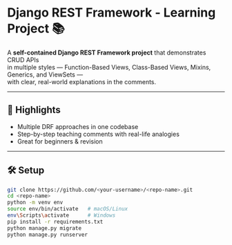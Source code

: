 # Django REST Framework - Learning Project 📚

A **self-contained Django REST Framework project** that demonstrates CRUD APIs  
in multiple styles — Function-Based Views, Class-Based Views, Mixins, Generics, and ViewSets —  
with clear, real-world explanations in the comments.

---

## 🚀 Highlights
- Multiple DRF approaches in one codebase
- Step-by-step teaching comments with real-life analogies
- Great for beginners & revision

---

## 🛠 Setup
```bash
git clone https://github.com/<your-username>/<repo-name>.git
cd <repo-name>
python -m venv env
source env/bin/activate   # macOS/Linux
env\Scripts\activate      # Windows
pip install -r requirements.txt
python manage.py migrate
python manage.py runserver
